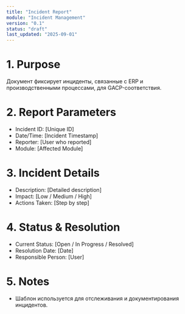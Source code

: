 ```yaml
---
title: "Incident Report"
module: "Incident Management"
version: "0.1"
status: "draft"
last_updated: "2025-09-01"
---
```


# 1. Purpose

Документ фиксирует инциденты, связанные с ERP и производственными процессами, для GACP-соответствия.

# 2. Report Parameters

- Incident ID: [Unique ID]
- Date/Time: [Incident Timestamp]
- Reporter: [User who reported]
- Module: [Affected Module]

# 3. Incident Details

- Description: [Detailed description]
- Impact: [Low / Medium / High]
- Actions Taken: [Step by step]

# 4. Status & Resolution

- Current Status: [Open / In Progress / Resolved]
- Resolution Date: [Date]
- Responsible Person: [User]

# 5. Notes

- Шаблон используется для отслеживания и документирования инцидентов.
